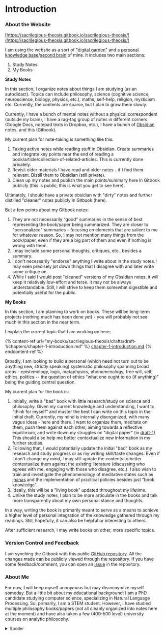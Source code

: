 # Introduction

### About the Website

[https://sacrilegious-theosis.gitbook.io/sacrilegious-theosis/](https://sacrilegious-theosis.gitbook.io/sacrilegious-theosis/)

I am using the website as a sort of ["digital garden"](https://github.com/MaggieAppleton/digital-gardeners) and a [personal knowledge base](https://towardsdatascience.com/personal-knowledge-graphs-9a23a0b099af)/[second brain](https://towardsdatascience.com/personal-knowledge-graphs-9a23a0b099af) of mine. It includes two main sections:

1. Study Notes
2. My Books

&#x20;**Study Notes**

In this section, I organize notes about things I am studying (as an autodidact). Topics can include philosophy, science (cognitive science, neuroscience, biology, physics, etc.), maths,  self-help, religion, mysticism etc. Currently, the contents are sparse, but I plan to grow them slowly.&#x20;

Currently, I have a bunch of mental notes without a physical correspondent (outside my brain), I have a rag-tag group of notes in different corners (Google Docs, notepad texts in Dropbox, etc.), I have a bunch of [Obsidian ](https://obsidian.md/)notes, and this (Gitbook).

My current plan for note-taking is something like this:

1. Taking active notes while reading stuff in Obsidian. Create summaries and integrate key points near the end of reading a book/article/collection-of-related-articles. This is currently done privately.&#x20;
2. Revisit older materials I have read and older notes - if I find them relevant. Distill them to Obsidian (still private).&#x20;
3. Clean up my notes and publish the main points/summary here in Gitbook publicly (this is public; this is what you get to see here).&#x20;

Ultimately, I should have a private obsidian with "dirty" notes and further distilled "cleaner" notes publicly in Gitbook (here).&#x20;

But a few points about my Gitbook notes:

1. &#x20;They are not necessarily "good" summaries in the sense of best representing the book/paper being summarized. They are closer to "personalized" summaries - focusing on elements that are salient to me for whatever reason. So, I may not mention many things from the book/paper, even if they are a big part of them and even if nothing is wrong with them.
2. I may include some personal thoughts, critiques, etc., besides a summary.
3. I don't necessarily "endorse" anything  I write about in the study notes. I may even precisely jot down things that I disagree with and later write some critique on.&#x20;
4. While I said I would post "cleaned" versions of my Obsidian notes, it will keep it relatively low-effort and terse. It may not be always understandable. Still, I will strive to keep them somewhat digestible and potentially useful for the public. &#x20;

**My Books**

In this section, I am planning to work on books. These will be long-term projects (nothing much has been done yet) - you will probably not see much in this section in the near term.&#x20;

I explain the current topic that I am working on here:

{% content-ref url="my-books/sacrilegious-theosis/drafts/draft-1/chapters/chapter-1-introduction.md" %}
[chapter-1-introduction.md](my-books/sacrilegious-theosis/drafts/draft-1/chapters/chapter-1-introduction.md)
{% endcontent-ref %}

Broadly, I am looking to build a personal (which need not turn out to be anything new, strictly speaking) systematic philosophy spanning broad areas - epistemology, logic, metaphysics, phenomenology, free will, self, ethics, politics -- the question of ethics "what one ought to do (if anything)" being the guiding central question.&#x20;

My current plan for the book is:

1. Initially, write a "bad" book with little research/study on science and philosophy. Given my current knowledge and understanding, I want to "think for myself" and muster the best I can write on this topic in the initial draft. Currently, my mind is internally disorganized, with many vague ideas - here and there. I want to organize them, meditate on them, push them against each other, aiming towards a reflective equilibrium, and write down my struggles on "digital paper" (in [draft-1](my-books/sacrilegious-theosis/drafts/draft-1/ "mention")).  This should also help me better contextualize new information in my further studies.
2. Following that, I would potentially update the initial "bad" book as my research and study progress or as my writing skill/taste changes. Even if I don't change my mind, I may still update the contents to better contextualize them against the existing literature (discussing who agrees with me, engaging with those who disagree, etc.). I also wish to train and investigate the phenomenology of meditative states such as [jnanas](https://www.amazon.com/Jhana-Consciousness-Buddhist-Meditation-Neuroscience/dp/1645470806) and the implementation of practical policies besides just "book knowledge".&#x20;
3. Ideally, this will be a "living book" updated throughout my lifetime. &#x20;
4. Unlike the study notes, I plan to be more articulate in the books and talk more transparently about my own personal stance and thoughts.&#x20;

In a way, writing the book is primarily meant to serve as a means to achieve a higher level of personal integration of the knowledge gathered through my readings. Still, hopefully, it can also be helpful or interesting to others.&#x20;

After sufficient research, I may write books on other, more specific topics.&#x20;

### Version Control and Feedback

I am synching the Gitbook with this public [GitHub repository](https://github.com/CyberneticSpecter/SacrilegiousTheosis). All the changes made can be publicly viewed through the repository. If you have some feedback/comment, you can open an [issue](https://github.com/CyberneticSpecter/SacrilegiousTheosis/issues) in the repository.&#x20;

### **About Me**&#x20;

For now, I will keep myself anonymous but may deanonymize myself someday. But a little bit about my educational background: I am a PhD candidate studying computer science, specializing in Natural Language Processing. So, primarily, I am a STEM student. However, I have studied multiple philosophy books/papers (not all cleanly organized into notes here at the moment) and have also taken a few (400-500 level) university courses on analytic philosophy.&#x20;

<details>

<summary>Spoiler</summary>

Also, I used to be /u/Nameless1995 on Reddit (a flaired contributor in [r/askphilosophy](https://www.reddit.com/r/askphilosophy/) and active in r/consciousness), but I deleted myself - because I was a bit too active. So if anyone knows me from there and wants to contact me, you know how to. I also used to host a comics series called "philosophy suicides" on wordpress. But I deleted it because I wrote them in my late teenage years - and it is not something I am too proud of anymore due to a severe lack of nuance. You can probably still find them from Wayback Machine if you want, but I would not recommend them.&#x20;

</details>

